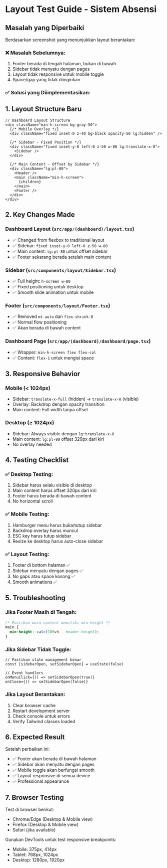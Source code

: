 # Layout Test Guide - Sistem Absensi

## Masalah yang Diperbaiki

Berdasarkan screenshot yang menunjukkan layout berantakan:

### ❌ **Masalah Sebelumnya:**
1. Footer berada di tengah halaman, bukan di bawah
2. Sidebar tidak menyatu dengan pages
3. Layout tidak responsive untuk mobile toggle
4. Space/gap yang tidak diinginkan

### ✅ **Solusi yang Diimplementasikan:**

## 1. **Layout Structure Baru**

```tsx
// Dashboard Layout Structure
<div className="min-h-screen bg-gray-50">
  {/* Mobile Overlay */}
  <div className="fixed inset-0 z-40 bg-black opacity-50 lg:hidden" />
  
  {/* Sidebar - Fixed Position */}
  <div className="fixed inset-y-0 left-0 z-50 w-80 lg:translate-x-0">
    <Sidebar />
  </div>
  
  {/* Main Content - Offset by Sidebar */}
  <div className="lg:pl-80">
    <Header />
    <main className="min-h-screen">
      {children}
    </main>
    <Footer />
  </div>
</div>
```

## 2. **Key Changes Made**

### Dashboard Layout (`src/app/(dashboard)/layout.tsx`)
- ✅ Changed from flexbox to traditional layout
- ✅ Sidebar: `fixed inset-y-0 left-0 z-50 w-80`
- ✅ Main content: `lg:pl-80` untuk offset sidebar
- ✅ Footer sekarang berada setelah main content

### Sidebar (`src/components/layout/Sidebar.tsx`)
- ✅ Full height: `h-screen w-80`
- ✅ Fixed positioning untuk desktop
- ✅ Smooth slide animation untuk mobile

### Footer (`src/components/layout/Footer.tsx`)
- ✅ Removed `mt-auto` dan `flex-shrink-0`
- ✅ Normal flow positioning
- ✅ Akan berada di bawah content

### Dashboard Page (`src/app/(dashboard)/dashboard/page.tsx`)
- ✅ Wrapper: `min-h-screen flex flex-col`
- ✅ Content: `flex-1` untuk mengisi space

## 3. **Responsive Behavior**

### Mobile (< 1024px)
- Sidebar: `translate-x-full` (hidden) → `translate-x-0` (visible)
- Overlay: Backdrop dengan opacity transition
- Main content: Full width tanpa offset

### Desktop (≥ 1024px)
- Sidebar: Always visible dengan `lg:translate-x-0`
- Main content: `lg:pl-80` offset 320px dari kiri
- No overlay needed

## 4. **Testing Checklist**

### ✅ **Desktop Testing:**
1. Sidebar harus selalu visible di desktop
2. Main content harus offset 320px dari kiri
3. Footer harus berada di bawah content
4. No horizontal scroll

### ✅ **Mobile Testing:**
1. Hamburger menu harus buka/tutup sidebar
2. Backdrop overlay harus muncul
3. ESC key harus tutup sidebar
4. Resize ke desktop harus auto-close sidebar

### ✅ **Layout Testing:**
1. Footer di bottom halaman ✅
2. Sidebar menyatu dengan pages ✅
3. No gaps atau space kosong ✅
4. Smooth animations ✅

## 5. **Troubleshooting**

### Jika Footer Masih di Tengah:
```css
/* Pastikan main content memiliki min-height */
main {
  min-height: calc(100vh - header-height);
}
```

### Jika Sidebar Tidak Toggle:
```tsx
// Pastikan state management benar
const [sidebarOpen, setSidebarOpen] = useState(false)

// Event handlers
onMenuClick={() => setSidebarOpen(true)}
onClose={() => setSidebarOpen(false)}
```

### Jika Layout Berantakan:
1. Clear browser cache
2. Restart development server
3. Check console untuk errors
4. Verify Tailwind classes loaded

## 6. **Expected Result**

Setelah perbaikan ini:
- ✅ Footer akan berada di bawah halaman
- ✅ Sidebar akan menyatu dengan pages
- ✅ Mobile toggle akan berfungsi smooth
- ✅ Layout responsive di semua device
- ✅ Professional appearance

## 7. **Browser Testing**

Test di browser berikut:
- Chrome/Edge (Desktop & Mobile view)
- Firefox (Desktop & Mobile view)
- Safari (jika available)

Gunakan DevTools untuk test responsive breakpoints:
- Mobile: 375px, 414px
- Tablet: 768px, 1024px  
- Desktop: 1280px, 1920px
